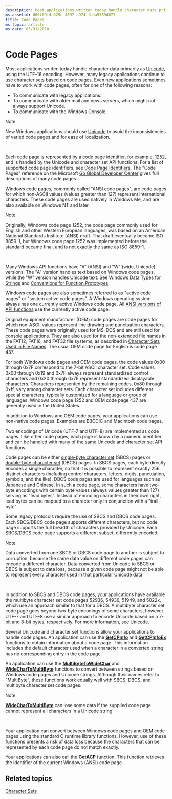 ```yaml
---
description: Most applications written today handle character data primarily as Unicode, using the UTF-16 encoding.
ms.assetid: 866f09f4-629e-4097-a974-fbda9389d077
title: Code Pages
ms.topic: article
ms.date: 05/31/2018
---
```


# Code Pages

Most applications written today handle character data primarily as [Unicode](unicode.md), using the UTF-16 encoding. However, many legacy applications continue to use character sets based on code pages. Even new applications sometimes have to work with code pages, often for one of the following reasons:

-   To communicate with legacy applications.
-   To communicate with older mail and news servers, which might not always support Unicode.
-   To communicate with the Windows Console.

> [!Note]  
> New Windows applications should use [Unicode](unicode.md) to avoid the inconsistencies of varied code pages and for ease of localization.

 

Each code page is represented by a code page identifier, for example, 1252, and is handled by the Unicode and character set API functions. For a list of supported code page identifiers, see [Code Page Identifiers](code-page-identifiers.md). The "Code Pages" reference on the Microsoft [Go Global Developer Center](https://msdn.microsoft.com/goglobal) gives full descriptions of many code pages.

Windows code pages, commonly called "ANSI code pages", are code pages for which non-ASCII values (values greater than 127) represent international characters. These code pages are used natively in Windows Me, and are also available on Windows NT and later.

> [!Note]  
> Originally, Windows code page 1252, the code page commonly used for English and other Western European languages, was based on an American National Standards Institute (ANSI) draft. That draft eventually became ISO 8859-1, but Windows code page 1252 was implemented before the standard became final, and is not exactly the same as ISO 8859-1.

 

Many Windows API functions have "A" (ANSI) and "W" (wide, Unicode) versions. The "A" version handles text based on Windows code pages, while the "W" version handles Unicode text. See [Windows Data Types for Strings](windows-data-types-for-strings.md) and [Conventions for Function Prototypes](conventions-for-function-prototypes.md).

Windows code pages are also sometimes referred to as "active code pages" or "system active code pages". A Windows operating system always has one currently active Windows code page. All [ANSI versions of API functions](conventions-for-function-prototypes.md) use the currently active code page.

Original equipment manufacturer (OEM) code pages are code pages for which non-ASCII values represent line drawing and punctuation characters. These code pages were originally used for MS-DOS and are still used for console applications. They are also used for the non-extended file names in the FAT12, FAT16, and FAT32 file systems, as described in [Character Sets Used in File Names](character-sets-used-in-file-names.md). The usual OEM code page for English is code page 437.

For both Windows code pages and OEM code pages, the code values 0x00 through 0x7F correspond to the 7-bit ASCII character set. Code values 0x00 through 0x19 and 0x7F always represent standardized control characters and 0x20 through 0x7E represent standardized displayable characters. Characters represented by the remaining codes, 0x80 through 0xff, vary among character sets. Each character set includes different special characters, typically customized for a language or group of languages. Windows code page 1252 and OEM code page 437 are generally used in the United States.

In addition to Windows and OEM code pages, your applications can use non-native code pages. Examples are EBCDIC and Macintosh code pages.

Two encodings of Unicode (UTF-7 and UTF-8) are implemented as code pages. Like other code pages, each page is known by a numeric identifier and can be handled with many of the same Unicode and character set API functions.

Code pages can be either [single-byte character set](single-byte-character-sets.md) (SBCS) pages or [double-byte character set](double-byte-character-sets.md) (DBCS) pages. In SBCS pages, each byte directly encodes a single character, so that it is possible to represent exactly 256 distinct characters (including control characters, letters, digits, punctuation, symbols, and the like). DBCS code pages are used for languages such as Japanese and Chinese. In such a code page, some characters have two-byte encodings with certain byte values (always values greater than 127) serving as "lead bytes". Instead of encoding characters in their own right, lead bytes can be mapped to a character only in conjunction with a "trail byte".

Some legacy protocols require the use of SBCS and DBCS code pages. Each SBCS/DBCS code page supports different characters, but no code page supports the full breadth of characters provided by Unicode. Each SBCS/DBCS code page supports a different subset, differently encoded.

> [!Note]  
> Data converted from one SBCS or DBCS code page to another is subject to corruption, because the same data value on different code pages can encode a different character. Data converted from Unicode to SBCS or DBCS is subject to data loss, because a given code page might not be able to represent every character used in that particular Unicode data.

 

In addition to SBCS and DBCS code pages, your applications have available the multibyte character set code pages 52936, 54936, 51949, and 5022x, which use an approach similar to that for a DBCS. A multibyte character set code page goes beyond two-byte encodings of some characters, however. UTF-7 and UTF-8 use a similar approach to encode Unicode based on a 7-bit and 8-bit bytes, respectively. For more information, see [Unicode](unicode.md).

Several Unicode and character set functions allow your applications to handle code pages. An application can use the [**GetCPInfo**](/windows/desktop/api/Winnls/nf-winnls-getcpinfo) and [**GetCPInfoEx**](/windows/desktop/api/Winnls/nf-winnls-getcpinfoexa) functions to obtain information about a code page. This information includes the default character used when a character in a converted string has no corresponding entry in the code page.

An application can use the [**MultiByteToWideChar**](/windows/desktop/api/Stringapiset/nf-stringapiset-multibytetowidechar) and [**WideCharToMultiByte**](/windows/desktop/api/Stringapiset/nf-stringapiset-widechartomultibyte) functions to convert between strings based on Windows code pages and Unicode strings. Although their names refer to "MultiByte", these functions work equally well with SBCS, DBCS, and multibyte character set code pages.

> [!Note]  
> [**WideCharToMultiByte**](/windows/desktop/api/Stringapiset/nf-stringapiset-widechartomultibyte) can lose some data if the supplied code page cannot represent all characters in a Unicode string.

 

Your application can convert between Windows code pages and OEM code pages using the standard C runtime library functions. However, use of these functions presents a risk of data loss because the characters that can be represented by each code page do not match exactly.

Your applications can also call the [**GetACP**](/windows/desktop/api/Winnls/nf-winnls-getacp) function. This function retrieves the identifier of the current Windows (ANSI) code page.

## Related topics

<dl> <dt>

[Character Sets](character-sets.md)
</dt> </dl>

 

 



